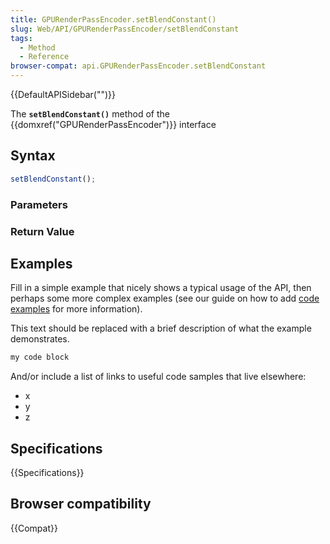 ```yaml
---
title: GPURenderPassEncoder.setBlendConstant()
slug: Web/API/GPURenderPassEncoder/setBlendConstant
tags:
  - Method
  - Reference
browser-compat: api.GPURenderPassEncoder.setBlendConstant
---
```

{{DefaultAPISidebar("")}}

The **`setBlendConstant()`** method of the {{domxref("GPURenderPassEncoder")}} interface 

## Syntax

```js
setBlendConstant();
```

### Parameters



### Return Value



## Examples

Fill in a simple example that nicely shows a typical usage of the API, then perhaps some more complex examples (see our guide on how to add [code examples](/en-US/docs/MDN/Contribute/Structures/Code_examples) for more information).

This text should be replaced with a brief description of what the example demonstrates.

```js
my code block
```

And/or include a list of links to useful code samples that live elsewhere:

*   x
*   y
*   z

## Specifications

{{Specifications}}

## Browser compatibility

{{Compat}}

